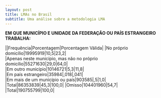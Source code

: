 ```yaml
---
layout: post
title: LMAs no Brasil
subtitle: Uma análise sobre a metodologia LMA
---
```



__EM QUE MUNICÍPIO E UNIDADE DA FEDERAÇÃO OU PAÍS ESTRANGEIRO TRABALHA:__

||Frequência|Porcentagem|Porcentagem Válida|
|No próprio domicílio|19995919|10,5|23,2|	
|Apenas neste município, mas não no próprio domicílio|55271630|29,0|64,0|	
|Em outro município|10146721|5,3|11,8|	
|Em país estrangeiro|35984|,018|,041|		
|Em mais de um município ou país|903585|,5|1,0|	
|Total|86353839|45,3|100,0|	
|Omisso|104401960|54,7|		
|Total|190755799|100,0|		





